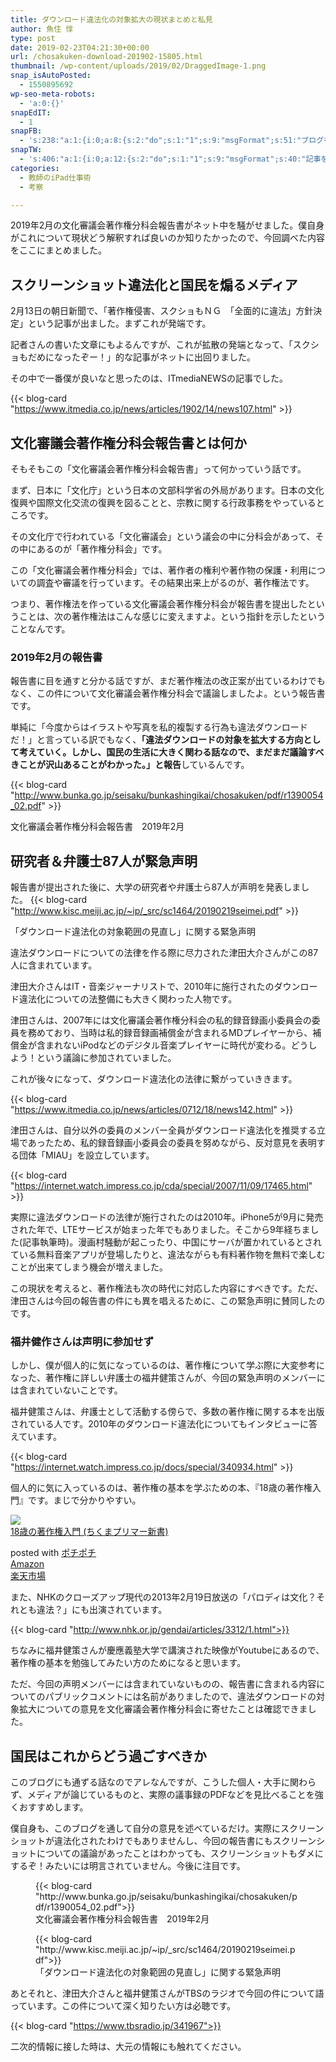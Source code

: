 ```yaml
---
title: ダウンロード違法化の対象拡大の現状まとめと私見
author: 魚住 惇
type: post
date: 2019-02-23T04:21:30+00:00
url: /chosakuken-download-201902-15805.html
thumbnail: /wp-content/uploads/2019/02/DraggedImage-1.png
snap_isAutoPosted:
  - 1550895692
wp-seo-meta-robots:
  - 'a:0:{}'
snapEdIT:
  - 1
snapFB:
  - 's:238:"a:1:{i:0;a:8:{s:2:"do";s:1:"1";s:9:"msgFormat";s:51:"ブログを更新しました！%TITLE% %SITENAME%";s:8:"postType";s:1:"A";s:9:"isAutoImg";s:1:"A";s:8:"imgToUse";s:0:"";s:9:"isAutoURL";s:1:"A";s:8:"urlToUse";s:0:"";s:4:"doFB";i:0;}}";'
snapTW:
  - 's:406:"a:1:{i:0;a:12:{s:2:"do";s:1:"1";s:9:"msgFormat";s:40:"記事を書きました: %TITLE%  %URL%";s:8:"attchImg";s:1:"1";s:9:"isAutoImg";s:1:"A";s:8:"imgToUse";s:0:"";s:9:"isAutoURL";s:1:"A";s:8:"urlToUse";s:0:"";s:4:"doTW";i:0;s:8:"isPosted";s:1:"1";s:4:"pgID";s:19:"1099162538007093253";s:7:"postURL";s:56:"https://twitter.com/jun3010me/status/1099162538007093253";s:5:"pDate";s:19:"2019-02-23 04:22:25";}}";'
categories:
  - 教師のiPad仕事術
  - 考察

---
```

2019年2月の文化審議会著作権分科会報告書がネット中を騒がせました。僕自身がこれについて現状どう解釈すれば良いのか知りたかったので、今回調べた内容をここにまとめました。

## スクリーンショット違法化と国民を煽るメディア

2月13日の朝日新聞で、「著作権侵害、スクショもＮＧ　「全面的に違法」方針決定」という記事が出ました。まずこれが発端です。



記者さんの書いた文章にもよるんですが、これが拡散の発端となって、「スクショもだめになったぞー！」的な記事がネットに出回りました。

その中で一番僕が良いなと思ったのは、ITmediaNEWSの記事でした。

{{< blog-card "https://www.itmedia.co.jp/news/articles/1902/14/news107.html" >}}


## 文化審議会著作権分科会報告書とは何か

そもそもこの「文化審議会著作権分科会報告書」って何かっていう話です。

まず、日本に「文化庁」という日本の文部科学省の外局があります。日本の文化復興や国際文化交流の復興を図ることと、宗教に関する行政事務をやっているところです。

その文化庁で行われている「文化審議会」という議会の中に分科会があって、その中にあるのが「著作権分科会」です。

この「文化審議会著作権分科会」では、著作者の権利や著作物の保護・利用についての調査や審議を行っています。その結果出来上がるのが、著作権法です。

つまり、著作権法を作っている文化審議会著作権分科会が報告書を提出したということは、次の著作権法はこんな感じに変えますよ。という指針を示したということなんです。

### 2019年2月の報告書

報告書に目を通すと分かる話ですが、まだ著作権法の改正案が出ているわけでもなく、この件について文化審議会著作権分科会で議論しましたよ。という報告書です。

単純に「今度からはイラストや写真を私的複製する行為も違法ダウンロードだ！」と言っている訳でもなく、**「違法ダウンロードの対象を拡大する方向として考えていく。しかし、国民の生活に大きく関わる話なので、まだまだ議論すべきことが沢山あることがわかった。」と報告**しているんです。

{{< blog-card "http://www.bunka.go.jp/seisaku/bunkashingikai/chosakuken/pdf/r1390054_02.pdf" >}}
<figcaption>文化審議会著作権分科会報告書　2019年2月</figcaption>

## 研究者＆弁護士87人が緊急声明

報告書が提出された後に、大学の研究者や弁護士ら87人が声明を発表しました。
{{< blog-card "http://www.kisc.meiji.ac.jp/~ip/_src/sc1464/20190219seimei.pdf" >}}
<figcaption>「ダウンロード違法化の対象範囲の見直し」に関する緊急声明</figcaption>

違法ダウンロードについての法律を作る際に尽力された津田大介さんがこの87人に含まれています。

津田大介さんはIT・音楽ジャーナリストで、2010年に施行されたのダウンロード違法化についての法整備にも大きく関わった人物です。

津田さんは、2007年には文化審議会著作権分科会の私的録音録画小委員会の委員を務めており、当時は私的録音録画補償金が含まれるMDプレイヤーから、補償金が含まれないiPodなどのデジタル音楽プレイヤーに時代が変わる。どうしよう！という議論に参加されていました。

これが後々になって、ダウンロード違法化の法律に繋がっていききます。

{{< blog-card "https://www.itmedia.co.jp/news/articles/0712/18/news142.html" >}}


津田さんは、自分以外の委員のメンバー全員がダウンロード違法化を推奨する立場であったため、私的録音録画小委員会の委員を努めながら、反対意見を表明する団体「MIAU」を設立しています。

{{< blog-card "https://internet.watch.impress.co.jp/cda/special/2007/11/09/17465.html" >}}


実際に違法ダウンロードの法律が施行されたのは2010年。iPhone5が9月に発売された年で、LTEサービスが始まった年でもありました。そこから9年経ちました(記事執筆時)。漫画村騒動が起こったり、中国にサーバが置かれているとされている無料音楽アプリが登場したりと、違法ながらも有料著作物を無料で楽しむことが出来てしまう機会が増えました。

この現状を考えると、著作権法も次の時代に対応した内容にすべきです。ただ、津田さんは今回の報告書の件にも異を唱えるために、この緊急声明に賛同したのです。

### 福井健作さんは声明に参加せず

しかし、僕が個人的に気になっているのは、著作権について学ぶ際に大変参考になった、著作権に詳しい弁護士の福井健策さんが、今回の緊急声明のメンバーには含まれていないことです。

福井健策さんは、弁護士として活動する傍らで、多数の著作権に関する本を出版されている人です。2010年のダウンロード違法化についてもインタビューに答えています。

{{< blog-card "https://internet.watch.impress.co.jp/docs/special/340934.html" >}}

個人的に気に入っているのは、著作権の基本を学ぶための本、『18歳の著作権入門』です。まじで分かりやすい。

<div class="cstmreba">
  <div class="kaerebalink-box">
    <div class="kaerebalink-image">
      <a href="https://www.amazon.co.jp/18%E6%AD%B3%E3%81%AE%E8%91%97%E4%BD%9C%E6%A8%A9%E5%85%A5%E9%96%80-%E3%81%A1%E3%81%8F%E3%81%BE%E3%83%97%E3%83%AA%E3%83%9E%E3%83%BC%E6%96%B0%E6%9B%B8-%E7%A6%8F%E4%BA%95%E5%81%A5%E7%AD%96-ebook/dp/B00SM7G6SI?SubscriptionId=AKIAIGGQ4QGQY6L2RH4A&#038;tag=jun3010me-22&#038;linkCode=xm2&#038;camp=2025&#038;creative=165953&#038;creativeASIN=B00SM7G6SI" target="_blank" rel="noopener noreferrer"><img decoding="async" src="https://images-fe.ssl-images-amazon.com/images/I/41ZC-Qu61LL._SL160_.jpg" style="border: none;" /></a>
    </div>
    <div class="kaerebalink-info">
      <div class="kaerebalink-name">
        <a href="https://www.amazon.co.jp/18%E6%AD%B3%E3%81%AE%E8%91%97%E4%BD%9C%E6%A8%A9%E5%85%A5%E9%96%80-%E3%81%A1%E3%81%8F%E3%81%BE%E3%83%97%E3%83%AA%E3%83%9E%E3%83%BC%E6%96%B0%E6%9B%B8-%E7%A6%8F%E4%BA%95%E5%81%A5%E7%AD%96-ebook/dp/B00SM7G6SI?SubscriptionId=AKIAIGGQ4QGQY6L2RH4A&#038;tag=jun3010me-22&#038;linkCode=xm2&#038;camp=2025&#038;creative=165953&#038;creativeASIN=B00SM7G6SI" target="_blank" rel="noopener noreferrer">18歳の著作権入門 (ちくまプリマー新書)</a></p>
        <div class="kaerebalink-powered-date">
          posted with <a href="http://jun3010.me/pochipochi.php" rel="nofollow noopener noreferrer" target="_blank">ポチポチ</a>
        </div>
      </div>
      <div class="kaerebalink-link1">
        <div class="shoplinkamazon">
          <a href="https://www.amazon.co.jp/gp/search?keywords=18歳の著作権入門&#038;tag=jun3010me-22" target="_blank" rel="noopener noreferrer">Amazon</a>
        </div>
        <div class="shoplinkrakuten">
          <a href="https://hb.afl.rakuten.co.jp/hgc/10ef1d94.c90f9829.10ef1d95.53606a39/?pc=https%3A%2F%2Fsearch.rakuten.co.jp%2Fsearch%2Fmall%2F18歳の著作権入門%2F-%2Ff.1-p.1-s.1-sf.0-st.A-v.2%3Fx%3D0%26scid%3Daf_ich_link_urltxt%26m%3Dhttp%3A%2F%2Fm.rakuten.co.jp%2F" target="_blank" rel="noopener noreferrer">楽天市場</a>
        </div>
      </div>
    </div>
    <div class="booklink-footer">
    </div>
  </div>
</div>

また、NHKのクローズアップ現代の2013年2月19日放送の「パロディは文化？それとも違法？」にも出演されています。

{{< blog-card "http://www.nhk.or.jp/gendai/articles/3312/1.html">}}


ちなみに福井健策さんが慶應義塾大学で講演された映像がYoutubeにあるので、著作権の基本を勉強してみたい方のためになると思います。

ただ、今回の声明メンバーには含まれていないものの、報告書に含まれる内容についてのパブリックコメントには名前がありましたので、違法ダウンロードの対象拡大についての意見を文化審議会著作権分科会に寄せたことは確認できました。

## 国民はこれからどう過ごすべきか

このブログにも通ずる話なのでアレなんですが、こうした個人・大手に関わらず、メディアが論じているものと、実際の議事録のPDFなどを見比べることを強くおすすめします。

僕自身も、このブログを通して自分の意見を述べているだけ。実際にスクリーンショットが違法化されたわけでもありませんし、今回の報告書にもスクリーンショットについての議論があったことはわかっても、スクリーンショットもダメにするぞ！みたいには明言されていません。今後に注目です。

<figure class="wp-block-embed is-type-rich is-provider-wp-oembed-blog-card-handler">
<div class="wp-block-embed__wrapper">
  {{< blog-card "http://www.bunka.go.jp/seisaku/bunkashingikai/chosakuken/pdf/r1390054_02.pdf">}}
</div><figcaption>文化審議会著作権分科会報告書　2019年2月</figcaption></figure>

<figure class="wp-block-embed is-type-rich is-provider-wp-oembed-blog-card-handler">
<div class="wp-block-embed__wrapper">
  {{< blog-card "http://www.kisc.meiji.ac.jp/~ip/_src/sc1464/20190219seimei.pdf">}}
</div><figcaption>「ダウンロード違法化の対象範囲の見直し」に関する緊急声明</figcaption></figure> 

あとそれと、津田大介さんと福井健策さんがTBSのラジオで今回の件について語っています。この件について深く知りたい方は必聴です。  

{{< blog-card "https://www.tbsradio.jp/341967">}}


二次的情報に接した時は、大元の情報にも触れてください。